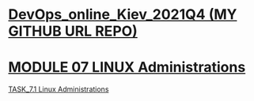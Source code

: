 
[DevOps_online_Kiev_2021Q4 (MY GITHUB URL REPO)](https://github.com/vasilkyiv/DevOps_online_Kiev_2021Q4.git)
=======================================

[MODULE 07 LINUX Administrations](https://github.com/vasilkyiv/DevOps_online_Kiev_2021Q4/tree/main/m7) 
===========================================================================

[TASK_7.1 Linux Administrations](https://github.com/vasilkyiv/DevOps_online_Kiev_2021Q4/tree/main/m7/task7.1) 
